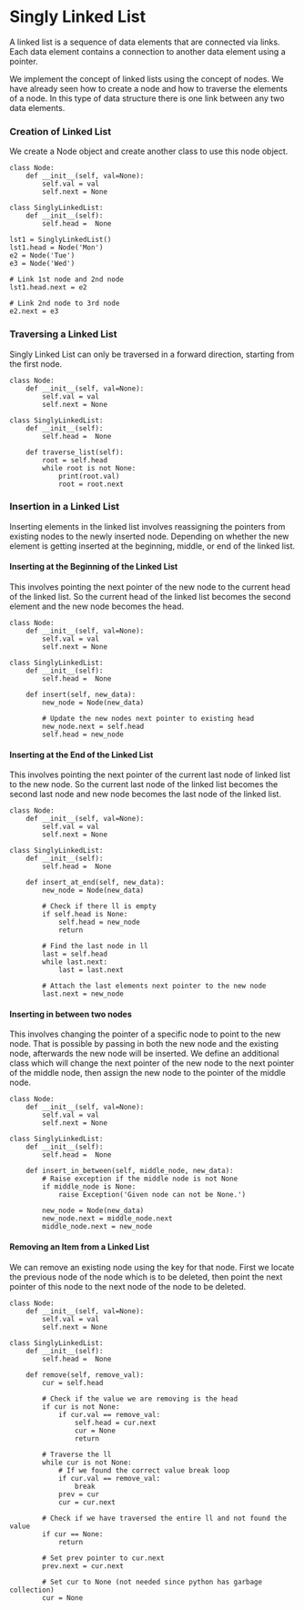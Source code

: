 # Singly Linked List

A linked list is a sequence of data elements that are connected via links. Each data element contains a connection to another data element using a pointer.

We implement the concept of linked lists using the concept of nodes. We have already seen how to create a node and how to traverse the elements of a node. In this type of data structure there is one link between any two data elements.

### Creation of Linked List
We create a Node object and create another class to use this node object.
```
class Node:
    def __init__(self, val=None):
        self.val = val
        self.next = None

class SinglyLinkedList:
    def __init__(self):
        self.head =  None

lst1 = SinglyLinkedList()
lst1.head = Node('Mon')
e2 = Node('Tue')
e3 = Node('Wed')

# Link 1st node and 2nd node
lst1.head.next = e2

# Link 2nd node to 3rd node
e2.next = e3
```

### Traversing a Linked List
Singly Linked List can only be traversed in a forward direction, starting from the first node.
```
class Node:
    def __init__(self, val=None):
        self.val = val
        self.next = None

class SinglyLinkedList:
    def __init__(self):
        self.head =  None

    def traverse_list(self):
        root = self.head
        while root is not None:
            print(root.val)
            root = root.next
```

### Insertion in a Linked List
Inserting elements in the linked list involves reassigning the pointers from existing nodes to the newly inserted node. Depending on whether the new element is getting inserted at the beginning, middle, or end of the linked list.

#### Inserting at the Beginning of the Linked List
This involves pointing the next pointer of the new node to the current head of the linked list. So the current head of the linked list becomes the second element and the new node becomes the head.
```
class Node:
    def __init__(self, val=None):
        self.val = val
        self.next = None

class SinglyLinkedList:
    def __init__(self):
        self.head =  None

    def insert(self, new_data):
        new_node = Node(new_data)

        # Update the new nodes next pointer to existing head
        new_node.next = self.head
        self.head = new_node
```

#### Inserting at the End of the Linked List
This involves pointing the next pointer of the current last node of linked list to the new node. So the current last node of the linked list becomes the second last node and new node becomes the last node of the linked list.
```
class Node:
    def __init__(self, val=None):
        self.val = val
        self.next = None

class SinglyLinkedList:
    def __init__(self):
        self.head =  None

    def insert_at_end(self, new_data):
        new_node = Node(new_data)

        # Check if there ll is empty
        if self.head is None:
            self.head = new_node
            return

        # Find the last node in ll
        last = self.head
        while last.next:
            last = last.next

        # Attach the last elements next pointer to the new node
        last.next = new_node

```

#### Inserting in between two nodes
This involves changing the pointer of a specific node to point to the new node. That is possible by passing in both the new node and the existing node, afterwards the new node will be inserted. We define an additional class which will change the next pointer of the new node to the next pointer of the middle node, then assign the new node to the pointer of the middle node.
```
class Node:
    def __init__(self, val=None):
        self.val = val
        self.next = None

class SinglyLinkedList:
    def __init__(self):
        self.head =  None

    def insert_in_between(self, middle_node, new_data):
        # Raise exception if the middle node is not None
        if middle_node is None:
            raise Exception('Given node can not be None.')

        new_node = Node(new_data)
        new_node.next = middle_node.next
        middle_node.next = new_node
```

#### Removing an Item from a Linked List
We can remove an existing node using the key for that node. First we locate the previous node of the node which is to be deleted, then point the next pointer of this node to the next node of the node to be deleted.

```
class Node:
    def __init__(self, val=None):
        self.val = val
        self.next = None

class SinglyLinkedList:
    def __init__(self):
        self.head =  None

    def remove(self, remove_val):
        cur = self.head

        # Check if the value we are removing is the head
        if cur is not None:
            if cur.val == remove_val:
                self.head = cur.next
                cur = None
                return

        # Traverse the ll
        while cur is not None:
            # If we found the correct value break loop
            if cur.val == remove_val:
                break
            prev = cur
            cur = cur.next

        # Check if we have traversed the entire ll and not found the value
        if cur == None:
            return

        # Set prev pointer to cur.next
        prev.next = cur.next

        # Set cur to None (not needed since python has garbage collection)
        cur = None
```
